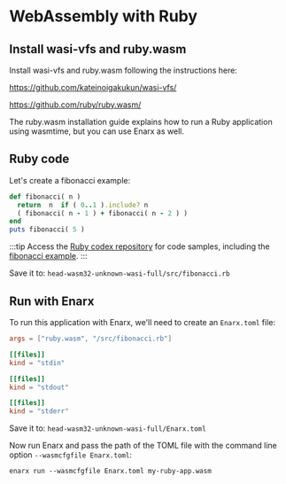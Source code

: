 # WebAssembly with Ruby

## Install wasi-vfs and ruby.wasm

Install wasi-vfs and ruby.wasm following the instructions here:

https://github.com/kateinoigakukun/wasi-vfs/

https://github.com/ruby/ruby.wasm/

The ruby.wasm installation guide explains how to run a Ruby application using wasmtime, but you can use Enarx as well.

## Ruby code

Let's create a fibonacci example:

```ruby
def fibonacci( n )
  return  n  if ( 0..1 ).include? n
  ( fibonacci( n - 1 ) + fibonacci( n - 2 ) )
end
puts fibonacci( 5 )
```
:::tip
Access the [Ruby codex repository](https://github.com/enarx/codex/tree/main/Ruby) for code samples, including the [fibonacci example](https://github.com/enarx/codex/tree/main/Ruby/fibonacci).
:::

Save it to: `head-wasm32-unknown-wasi-full/src/fibonacci.rb`

## Run with Enarx

To run this application with Enarx, we'll need to create an `Enarx.toml` file:

```toml
args = ["ruby.wasm", "/src/fibonacci.rb"]

[[files]]
kind = "stdin"

[[files]]
kind = "stdout"

[[files]]
kind = "stderr"
```

Save it to: `head-wasm32-unknown-wasi-full/Enarx.toml`

Now run Enarx and pass the path of the TOML file with the command line option `--wasmcfgfile Enarx.toml`:

```
enarx run --wasmcfgfile Enarx.toml my-ruby-app.wasm
```